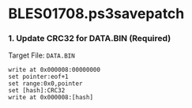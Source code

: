# BLES01708.ps3savepatch

### 1. Update CRC32 for DATA.BIN (Required)

Target File: `DATA.BIN`

```
write at 0x000008:00000000
set pointer:eof+1
set range:0x0,pointer
set [hash]:CRC32
write at 0x000008:[hash]
```

